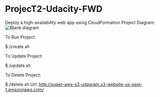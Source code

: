 # ProjecT2-Udacity-FWD

Deploy a high-availability web app using CloudFormation
Project Diagram:![Blank diagram](https://user-images.githubusercontent.com/103249455/183248294-d2397a3d-67de-4f91-8b4d-5f79acca3d57.jpeg)

To Run Project

\$./create.sh

To Update Project:

\$./update.sh

To Delete Project:

\$./delete.sh
Url:
http://super-aws-s3-udagram.s3-website-us-east-1.amazonaws.com/
